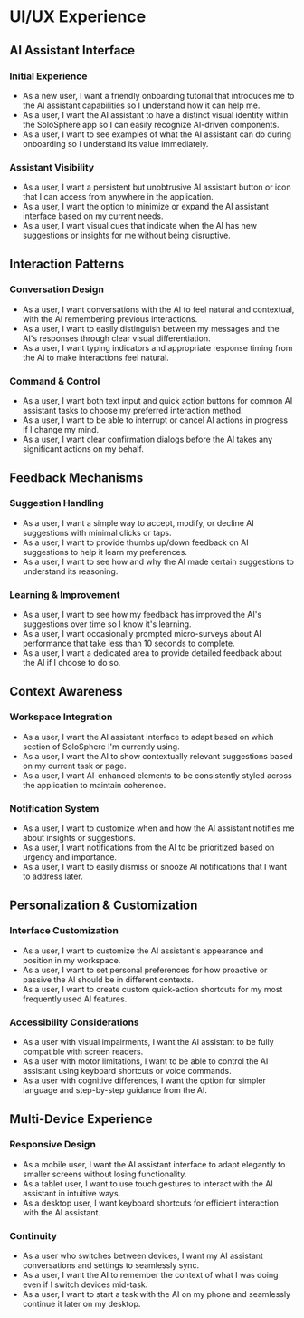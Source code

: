 # UI/UX Experience

## AI Assistant Interface

### Initial Experience
- As a new user, I want a friendly onboarding tutorial that introduces me to the AI assistant capabilities so I understand how it can help me.
- As a user, I want the AI assistant to have a distinct visual identity within the SoloSphere app so I can easily recognize AI-driven components.
- As a user, I want to see examples of what the AI assistant can do during onboarding so I understand its value immediately.

### Assistant Visibility
- As a user, I want a persistent but unobtrusive AI assistant button or icon that I can access from anywhere in the application.
- As a user, I want the option to minimize or expand the AI assistant interface based on my current needs.
- As a user, I want visual cues that indicate when the AI has new suggestions or insights for me without being disruptive.

## Interaction Patterns

### Conversation Design
- As a user, I want conversations with the AI to feel natural and contextual, with the AI remembering previous interactions.
- As a user, I want to easily distinguish between my messages and the AI's responses through clear visual differentiation.
- As a user, I want typing indicators and appropriate response timing from the AI to make interactions feel natural.

### Command & Control
- As a user, I want both text input and quick action buttons for common AI assistant tasks to choose my preferred interaction method.
- As a user, I want to be able to interrupt or cancel AI actions in progress if I change my mind.
- As a user, I want clear confirmation dialogs before the AI takes any significant actions on my behalf.

## Feedback Mechanisms

### Suggestion Handling
- As a user, I want a simple way to accept, modify, or decline AI suggestions with minimal clicks or taps.
- As a user, I want to provide thumbs up/down feedback on AI suggestions to help it learn my preferences.
- As a user, I want to see how and why the AI made certain suggestions to understand its reasoning.

### Learning & Improvement
- As a user, I want to see how my feedback has improved the AI's suggestions over time so I know it's learning.
- As a user, I want occasionally prompted micro-surveys about AI performance that take less than 10 seconds to complete.
- As a user, I want a dedicated area to provide detailed feedback about the AI if I choose to do so.

## Context Awareness

### Workspace Integration
- As a user, I want the AI assistant interface to adapt based on which section of SoloSphere I'm currently using.
- As a user, I want the AI to show contextually relevant suggestions based on my current task or page.
- As a user, I want AI-enhanced elements to be consistently styled across the application to maintain coherence.

### Notification System
- As a user, I want to customize when and how the AI assistant notifies me about insights or suggestions.
- As a user, I want notifications from the AI to be prioritized based on urgency and importance.
- As a user, I want to easily dismiss or snooze AI notifications that I want to address later.

## Personalization & Customization

### Interface Customization
- As a user, I want to customize the AI assistant's appearance and position in my workspace.
- As a user, I want to set personal preferences for how proactive or passive the AI should be in different contexts.
- As a user, I want to create custom quick-action shortcuts for my most frequently used AI features.

### Accessibility Considerations
- As a user with visual impairments, I want the AI assistant to be fully compatible with screen readers.
- As a user with motor limitations, I want to be able to control the AI assistant using keyboard shortcuts or voice commands.
- As a user with cognitive differences, I want the option for simpler language and step-by-step guidance from the AI.

## Multi-Device Experience

### Responsive Design
- As a mobile user, I want the AI assistant interface to adapt elegantly to smaller screens without losing functionality.
- As a tablet user, I want to use touch gestures to interact with the AI assistant in intuitive ways.
- As a desktop user, I want keyboard shortcuts for efficient interaction with the AI assistant.

### Continuity
- As a user who switches between devices, I want my AI assistant conversations and settings to seamlessly sync.
- As a user, I want the AI to remember the context of what I was doing even if I switch devices mid-task.
- As a user, I want to start a task with the AI on my phone and seamlessly continue it later on my desktop.